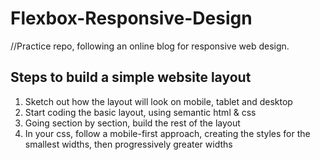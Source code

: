 # Flexbox-Responsive-Design
//Practice repo, following an online blog for responsive web design.
<h2>Steps to build a simple website layout</h2>
<ol>
  <li>Sketch out how the layout will look on mobile, tablet and desktop</li>
  <li>Start coding the basic layout, using semantic html & css</li>
  <li>Going section by section, build the rest of the layout</li>
  <li>In your css, follow a mobile-first approach, creating the styles for the smallest widths, then progressively greater widths</li>
</ol>
